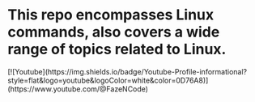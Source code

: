 <H1>This repo encompasses Linux commands, also covers a wide range of topics related to Linux.</H1>
[![Youtube](https://img.shields.io/badge/Youtube-Profile-informational?style=flat&logo=youtube&logoColor=white&color=0D76A8)](https://www.youtube.com/@FazeNCode)


[1.1]: https://www.flaticon.com/free-icon/youtube_174883?term=youtube&page=1&position=4&origin=search&related_id=174883 

[1]: https://www.youtube.com/@FazeNCode






